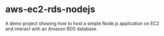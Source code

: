 # aws-ec2-rds-nodejs
A demo project showing how to host a simple Node.js application on EC2 and interact with an Amazon RDS database.
